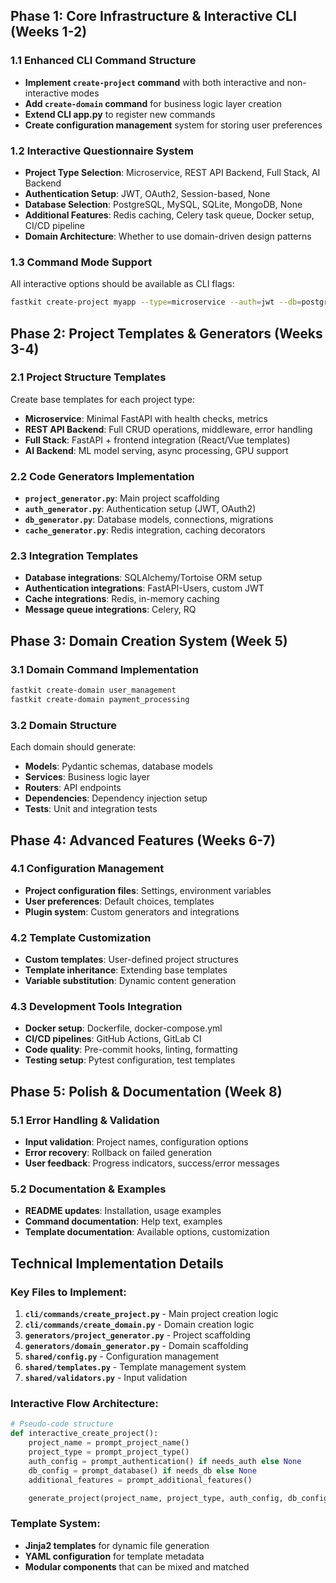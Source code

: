 ## **Phase 1: Core Infrastructure & Interactive CLI (Weeks 1-2)**

### 1.1 Enhanced CLI Command Structure

- **Implement `create-project` command** with both interactive and non-interactive modes
- **Add `create-domain` command** for business logic layer creation
- **Extend CLI app.py** to register new commands
- **Create configuration management** system for storing user preferences

### 1.2 Interactive Questionnaire System

- **Project Type Selection**: Microservice, REST API Backend, Full Stack, AI Backend
- **Authentication Setup**: JWT, OAuth2, Session-based, None
- **Database Selection**: PostgreSQL, MySQL, SQLite, MongoDB, None
- **Additional Features**: Redis caching, Celery task queue, Docker setup, CI/CD pipeline
- **Domain Architecture**: Whether to use domain-driven design patterns

### 1.3 Command Mode Support

All interactive options should be available as CLI flags:

```bash
fastkit create-project myapp --type=microservice --auth=jwt --db=postgres --cache=redis --docker
```

## **Phase 2: Project Templates & Generators (Weeks 3-4)**

### 2.1 Project Structure Templates

Create base templates for each project type:

- **Microservice**: Minimal FastAPI with health checks, metrics
- **REST API Backend**: Full CRUD operations, middleware, error handling
- **Full Stack**: FastAPI + frontend integration (React/Vue templates)
- **AI Backend**: ML model serving, async processing, GPU support

### 2.2 Code Generators Implementation

- **`project_generator.py`**: Main project scaffolding
- **`auth_generator.py`**: Authentication setup (JWT, OAuth2)
- **`db_generator.py`**: Database models, connections, migrations
- **`cache_generator.py`**: Redis integration, caching decorators

### 2.3 Integration Templates

- **Database integrations**: SQLAlchemy/Tortoise ORM setup
- **Authentication integrations**: FastAPI-Users, custom JWT
- **Cache integrations**: Redis, in-memory caching
- **Message queue integrations**: Celery, RQ

## **Phase 3: Domain Creation System (Week 5)**

### 3.1 Domain Command Implementation

```bash
fastkit create-domain user_management
fastkit create-domain payment_processing
```

### 3.2 Domain Structure

Each domain should generate:

- **Models**: Pydantic schemas, database models
- **Services**: Business logic layer
- **Routers**: API endpoints
- **Dependencies**: Dependency injection setup
- **Tests**: Unit and integration tests

## **Phase 4: Advanced Features (Weeks 6-7)**

### 4.1 Configuration Management

- **Project configuration files**: Settings, environment variables
- **User preferences**: Default choices, templates
- **Plugin system**: Custom generators and integrations

### 4.2 Template Customization

- **Custom templates**: User-defined project structures
- **Template inheritance**: Extending base templates
- **Variable substitution**: Dynamic content generation

### 4.3 Development Tools Integration

- **Docker setup**: Dockerfile, docker-compose.yml
- **CI/CD pipelines**: GitHub Actions, GitLab CI
- **Code quality**: Pre-commit hooks, linting, formatting
- **Testing setup**: Pytest configuration, test templates

## **Phase 5: Polish & Documentation (Week 8)**

### 5.1 Error Handling & Validation

- **Input validation**: Project names, configuration options
- **Error recovery**: Rollback on failed generation
- **User feedback**: Progress indicators, success/error messages

### 5.2 Documentation & Examples

- **README updates**: Installation, usage examples
- **Command documentation**: Help text, examples
- **Template documentation**: Available options, customization

## **Technical Implementation Details**

### Key Files to Implement:

1. **`cli/commands/create_project.py`** - Main project creation logic
2. **`cli/commands/create_domain.py`** - Domain creation logic
3. **`generators/project_generator.py`** - Project scaffolding
4. **`generators/domain_generator.py`** - Domain scaffolding
5. **`shared/config.py`** - Configuration management
6. **`shared/templates.py`** - Template management system
7. **`shared/validators.py`** - Input validation

### Interactive Flow Architecture:

```python
# Pseudo-code structure
def interactive_create_project():
    project_name = prompt_project_name()
    project_type = prompt_project_type()
    auth_config = prompt_authentication() if needs_auth else None
    db_config = prompt_database() if needs_db else None
    additional_features = prompt_additional_features()

    generate_project(project_name, project_type, auth_config, db_config, additional_features)
```

### Template System:

- **Jinja2 templates** for dynamic file generation
- **YAML configuration** for template metadata
- **Modular components** that can be mixed and matched
